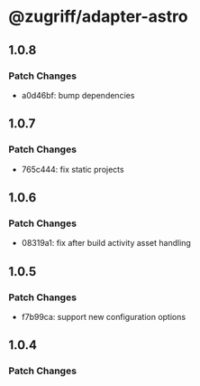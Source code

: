 # @zugriff/adapter-astro

## 1.0.8

### Patch Changes

- a0d46bf: bump dependencies

## 1.0.7

### Patch Changes

- 765c444: fix static projects

## 1.0.6

### Patch Changes

- 08319a1: fix after build activity asset handling

## 1.0.5

### Patch Changes

- f7b99ca: support new configuration options

## 1.0.4

### Patch Changes

- 4d73f75: introduce interceptors
- 4d73f75: bump dependencies

## 1.0.3

### Patch Changes

- 21ec689: fix windows compatibility and unexpected behaviour

## 1.0.2

### Patch Changes

- 42681cd: minify output

## 1.0.1

### Patch Changes

- 88ec25b: fix puppet/ redirect resolution

## 1.0.0

### Major Changes

- 5f63a06: Initial Release

